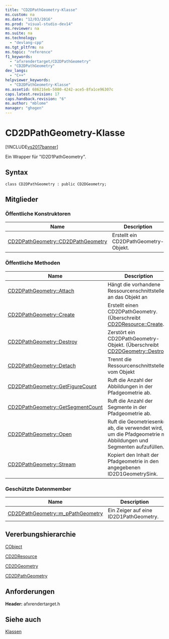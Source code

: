 ```yaml
---
title: "CD2DPathGeometry-Klasse"
ms.custom: na
ms.date: "12/03/2016"
ms.prod: "visual-studio-dev14"
ms.reviewer: na
ms.suite: na
ms.technology: 
  - "devlang-cpp"
ms.tgt_pltfrm: na
ms.topic: "reference"
f1_keywords: 
  - "afxrendertarget/CD2DPathGeometry"
  - "CD2DPathGeometry"
dev_langs: 
  - "C++"
helpviewer_keywords: 
  - "CD2DPathGeometry-Klasse"
ms.assetid: 686216eb-5080-4242-ace5-8fa1ce96307c
caps.latest.revision: 17
caps.handback.revision: "6"
ms.author: "mblome"
manager: "ghogen"
---
```

# CD2DPathGeometry-Klasse
[!INCLUDE[vs2017banner](../../assembler/inline/includes/vs2017banner.md)]

Ein Wrapper für "ID2D1PathGeometry".  
  
## Syntax  
  
```  
class CD2DPathGeometry : public CD2DGeometry;  
```  
  
## Mitglieder  
  
### Öffentliche Konstruktoren  
  
|Name|Description|  
|----------|-----------------|  
|[CD2DPathGeometry::CD2DPathGeometry](../Topic/CD2DPathGeometry::CD2DPathGeometry.md)|Erstellt ein CD2DPathGeometry\-Objekt.|  
  
### Öffentliche Methoden  
  
|Name|Description|  
|----------|-----------------|  
|[CD2DPathGeometry::Attach](../Topic/CD2DPathGeometry::Attach.md)|Hängt die vorhandene Ressourcenschnittstelle an das Objekt an|  
|[CD2DPathGeometry::Create](../Topic/CD2DPathGeometry::Create.md)|Erstellt einen CD2DPathGeometry.  \(Überschreibt [CD2DResource::Create](../Topic/CD2DResource::Create.md).\)|  
|[CD2DPathGeometry::Destroy](../Topic/CD2DPathGeometry::Destroy.md)|Zerstört ein CD2DPathGeometry\-Objekt.  \(Überschreibt [CD2DGeometry::Destroy](../Topic/CD2DGeometry::Destroy.md).\)|  
|[CD2DPathGeometry::Detach](../Topic/CD2DPathGeometry::Detach.md)|Trennt die Ressourcenschnittstelle vom Objekt|  
|[CD2DPathGeometry::GetFigureCount](../Topic/CD2DPathGeometry::GetFigureCount.md)|Ruft die Anzahl der Abbildungen in der Pfadgeometrie ab.|  
|[CD2DPathGeometry::GetSegmentCount](../Topic/CD2DPathGeometry::GetSegmentCount.md)|Ruft die Anzahl der Segmente in der Pfadgeometrie ab.|  
|[CD2DPathGeometry::Open](../Topic/CD2DPathGeometry::Open.md)|Ruft die Geometriesenke ab, die verwendet wird, um die Pfadgeometrie mit Abbildungen und Segmenten aufzufüllen.|  
|[CD2DPathGeometry::Stream](../Topic/CD2DPathGeometry::Stream.md)|Kopiert den Inhalt der Pfadgeometrie in den angegebenen ID2D1GeometrySink.|  
  
### Geschützte Datenmember  
  
|Name|Description|  
|----------|-----------------|  
|[CD2DPathGeometry::m\_pPathGeometry](../Topic/CD2DPathGeometry::m_pPathGeometry.md)|Ein Zeiger auf eine ID2D1PathGeometry.|  
  
## Vererbungshierarchie  
 [CObject](../../mfc/reference/cobject-class.md)  
  
 [CD2DResource](../../mfc/reference/cd2dresource-class.md)  
  
 [CD2DGeometry](../../mfc/reference/cd2dgeometry-class.md)  
  
 [CD2DPathGeometry](../../mfc/reference/cd2dpathgeometry-class.md)  
  
## Anforderungen  
 **Header:** afxrendertarget.h  
  
## Siehe auch  
 [Klassen](../../mfc/reference/mfc-classes.md)